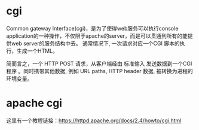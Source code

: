 # cgi
Common gateway Interface(cgi)，是为了使得web服务可以执行console application的一种操作，不仅限于apache的server，而是可以贯通到所有的能提供web server的服务结构中去。 通常情况下, 一次请求对应一个CGI 脚本的执行，生成一个HTML。

简而言之，一个 HTTP POST 请求，从客户端经由 标准输入 发送数据到一个CGI 程序 。同时携带其他数据, 例如 URL paths, HTTP header 数据, 被转换为进程的环境变量。

# apache cgi
这里有一个教程链接：https://httpd.apache.org/docs/2.4/howto/cgi.html


